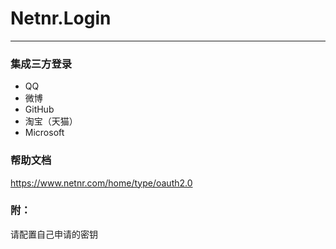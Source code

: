 # Netnr.Login

----------
### 集成三方登录

- QQ
- 微博
- GitHub
- 淘宝（天猫）
- Microsoft

### 帮助文档
<https://www.netnr.com/home/type/oauth2.0>

### 附：
请配置自己申请的密钥
